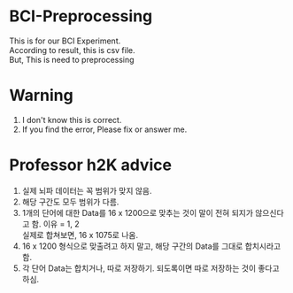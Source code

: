 # BCI-Preprocessing

This is for our BCI Experiment.   
According to result, this is csv file.   
But, This is need to preprocessing

# Warning
1. I don't know this is correct.
2. If you find the error, Please fix or answer me.

# Professor h2K advice   
1. 실제 뇌파 데이터는 꼭 범위가 맞지 않음.   
2. 해당 구간도 모두 범위가 다름.   
3. 1개의 단어에 대한 Data를 16 x 1200으로 맞추는 것이 말이 전혀 되지가 않으신다고 함. 
   이유 = 1, 2   
   실제로 합쳐보면, 16 x 1075로 나옴.   
4. 16 x 1200 형식으로 맞출려고 하지 말고, 해당 구간의 Data를 그대로 합치시라고 함.   
5. 각 단어 Data는 합치거나, 따로 저장하기. 되도록이면 따로 저장하는 것이 좋다고 하심.   
